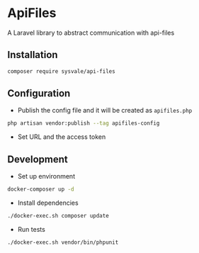 # ApiFiles

A Laravel library to abstract communication with api-files


## Installation

```bash
composer require sysvale/api-files
```

## Configuration

- Publish the config file and it will be created as `apifiles.php`

```bash
php artisan vendor:publish --tag apifiles-config
```

- Set URL and the access token


## Development
- Set up environment
```bash
docker-composer up -d
```

- Install dependencies
```bash
./docker-exec.sh composer update
```

- Run tests
```bash
./docker-exec.sh vendor/bin/phpunit
```
